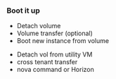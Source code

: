 ---
---
### Boot it up
- Detach volume
- Volume transfer (optional)
- Boot new instance from volume
<!--
In most cases it is possible to consolidate legacy VMs into your Openstack cloud. Here you’ll learn how to do it for Windows and Linux VMs step by step. For example: what tools to use, how to automate the driver injection, and how to handle the network config.
-->

<aside class="notes">
  <ul>
  <li>Detach vol from utility VM
  <li>cross tenant transfer
  <li>nova command or Horizon
</aside>
